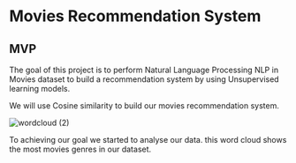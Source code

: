 # Movies Recommendation System
## MVP

The goal of this project is to perform Natural Language Processing NLP in Movies dataset to build a recommendation system by using Unsupervised learning models.

We will use Cosine similarity to build our movies recommendation system.


![wordcloud (2)](https://user-images.githubusercontent.com/93079353/147769407-58c338ba-4a61-417e-946a-8e85bb504ae9.png)

To achieving our goal we started to analyse our data. this word cloud shows the most movies genres in our dataset.
